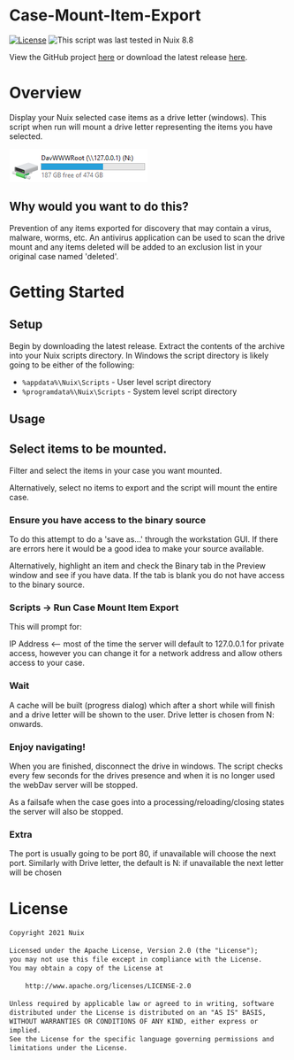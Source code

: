 # Case-Mount-Item-Export


[![License](https://img.shields.io/badge/License-Apache%202.0-blue.svg)](http://www.apache.org/licenses/LICENSE-2.0) ![This script was last tested in Nuix 8.8](https://img.shields.io/badge/Script%20Tested%20in%20Nuix-9.2-green.svg)

View the GitHub project [here](https://github.com/clgillis/Case-Mount-Item-Export) or download the latest release [here](https://github.com/clgillis/Case-Mount-Item-Export/releases).

# Overview
Display your Nuix selected case items as a drive letter (windows). This script when run will mount a drive letter representing the items you have selected.

![Drive letter](https://raw.githubusercontent.com/Nuix/Case-Mount/main/images/webDav%20Nuix%20drive.png)

## Why would you want to do this?

Prevention of any items exported for discovery that may contain a virus, malware, worms, etc. An antivirus application can be used to scan the drive mount and any items deleted will be added to an exclusion list in your original case named 'deleted'.

# Getting Started

## Setup

Begin by downloading the latest release.  Extract the contents of the archive into your Nuix scripts directory.  In Windows the script directory is likely going to be either of the following:

- `%appdata%\Nuix\Scripts` - User level script directory
- `%programdata%\Nuix\Scripts` - System level script directory

## Usage

## Select items to be mounted.

Filter and select the items in your case you want mounted.  

Alternatively, select no items to export and the script will mount the entire case.

### Ensure you have access to the binary source

To do this attempt to do a 'save as...' through the workstation GUI. If there are errors here it would be a good idea to make your source available.

Alternatively, highlight an item and check the Binary tab in the Preview window and see if you have data.  If the tab is blank you do not have access to the binary source.

### Scripts -> Run Case Mount Item Export

This will prompt for:

IP Address <-- most of the time the server will default to 127.0.0.1 for private access, however you can change it for a network address and allow others access to your case.

### Wait

A cache will be built (progress dialog) which after a short while will finish and a drive letter will be shown to the user.
Drive letter is chosen from N: onwards.

### Enjoy navigating!

When you are finished, disconnect the drive in windows. The script checks every few seconds for the drives presence and when it is no longer used the webDav server will be stopped.

As a failsafe when the case goes into a processing/reloading/closing states the server will also be stopped.

### Extra
The port is usually going to be port 80, if unavailable will choose the next port.
Similarly with Drive letter, the default is N: if unavailable the next letter will be chosen

# License

```
Copyright 2021 Nuix

Licensed under the Apache License, Version 2.0 (the "License");
you may not use this file except in compliance with the License.
You may obtain a copy of the License at

    http://www.apache.org/licenses/LICENSE-2.0

Unless required by applicable law or agreed to in writing, software
distributed under the License is distributed on an "AS IS" BASIS,
WITHOUT WARRANTIES OR CONDITIONS OF ANY KIND, either express or implied.
See the License for the specific language governing permissions and
limitations under the License.
```
